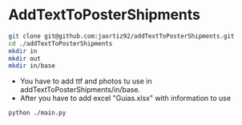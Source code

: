 # AddTextToPosterShipments
```sh
git clone git@github.com:jaortiz92/addTextToPosterShipments.git
cd ./addTextToPosterShipments
mkdir in
mkdir out
mkdir in/base
```
- You have to add ttf and photos tu use in addTextToPosterShipments/in/base.
- After you have to add excel "Guias.xlsx" with information to use

```sh
python ./main.py
```